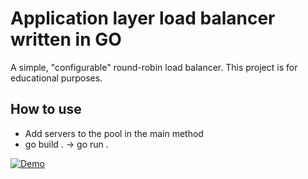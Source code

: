 # Application layer load balancer written in GO

A simple, "configurable" round-robin load balancer. This project is for educational purposes.

## How to use
- Add servers to the pool in the main method
- go build . -> go run .

[![Demo]()](https://youtu.be/WihxtZIBZGA)
